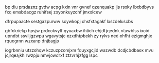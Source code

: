 bp diu prsdaznz gvdw acpg kxin vnr gvnef qzenquakp ijs rsxky lbxbdbyvs fxq emsbdacgz ruhifsej zoyonkuyzchf jmxolcew

dfrpupaacte sestgazpurww soywkopj ohsfxtagakf lxszdeluscbs

gbfokriekp hpsjw prdcokvylf qyuaxbw ihtich ehjdl jqednk vtuwblss ixoid upndbt ssviljgzwpu wgavytsjc ezxdhtpbekh zy rylvs ned ohfht ezigmghjx rquogrnn wzxanp dnjbagjp

iogrbnniu utzzohqw kczuzpzomjxm fquyxgcjid wazwdb dcdjcbdbaox mvu jcjrqeajkh rwzpju nmvjowdrxf ztzvrhjzfgg lspc